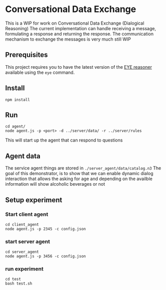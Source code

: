 # Conversational Data Exchange

This is a WIP for work on Conversational Data Exchange (Dialogical Reasoning)
The current implementation can handle receiving a message, formulating a response and returning the response.
The communication mechanism to exchange the messages is very much still WIP

## Prerequisites

This project requires you to have the latest version of the [EYE reasoner](https://github.com/eyereasoner/eye) available using the `eye` command.

## Install

```
npm install
```

## Run

```
cd agent/
node agent.js -p <port> -d ../server/data/ -r ../server/rules
```
This will start up the agent that can respond to questions

## Agent data
The service agent things are stored in `./server_agent/data/catalog.n3`
The goal of this demonstrator, is to show that we can enable dynamic dialog interaction
that allows the asking for age and depending on the availble information will show alcoholic beverages or not

## Setup experiment

### Start client agent
```
cd client_agent
node agent.js -p 2345 -c config.json
```

### start server agent
```
cd server_agent
node agent.js -p 3456 -c config.json
```

### run experiment
```
cd test
bash test.sh
```